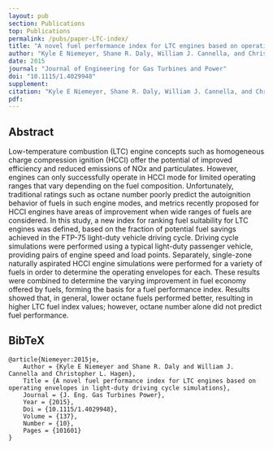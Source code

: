 ```yaml
---
layout: pub
section: Publications
top: Publications
permalink: /pubs/paper-LTC-index/
title: "A novel fuel performance index for LTC engines based on operating envelopes in light-duty driving cycle simulations"
author: "Kyle E Niemeyer, Shane R. Daly, William J. Cannella, and Christopher L. Hagen"
date: 2015
journal: "Journal of Engineering for Gas Turbines and Power"
doi: "10.1115/1.4029948"
supplement:
citation: "Kyle E Niemeyer, Shane R. Daly, William J. Cannella, and Christopher L. Hagen (2015), Investigation of the LTC fuel performance index for oxygenated reference fuel blends, *Journal of Engineering for Gas Turbines and Power*, 137(10):101601. doi:10.1115/1.4029948"
pdf:
---
```


## Abstract

Low-temperature combustion (LTC) engine concepts such as homogeneous charge compression ignition (HCCI) offer the potential of improved efficiency and reduced emissions of NOx and particulates. However, engines can only successfully operate in HCCI mode for limited operating ranges that vary depending on the fuel composition. Unfortunately, traditional ratings such as octane number poorly predict the autoignition behavior of fuels in such engine modes, and metrics recently proposed for HCCI engines have areas of improvement when wide ranges of fuels are considered. In this study, a new index for ranking fuel suitability for LTC engines was defined, based on the fraction of potential fuel savings achieved in the FTP-75 light-duty vehicle driving cycle. Driving cycle simulations were performed using a typical light-duty passenger vehicle, providing pairs of engine speed and load points. Separately, single-zone naturally aspirated HCCI engine simulations were performed for a variety of fuels in order to determine the operating envelopes for each. These results were combined to determine the varying improvement in fuel economy offered by fuels, forming the basis for a fuel performance index. Results showed that, in general, lower octane fuels performed better, resulting in higher LTC fuel index values; however, octane number alone did not predict fuel performance.

## BibTeX

    @article{Niemeyer:2015je,
        Author = {Kyle E Niemeyer and Shane R. Daly and William J. Cannella and Christopher L. Hagen},
        Title = {A novel fuel performance index for LTC engines based on operating envelopes in light-duty driving cycle simulations},
        Journal = {J. Eng. Gas Turbines Power},
        Year = {2015},
        Doi = {10.1115/1.4029948},
        Volume = {137},
        Number = {10},
        Pages = {101601}
    }
